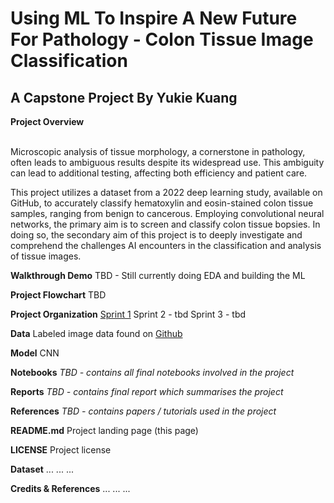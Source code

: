 

# Using ML To Inspire A New Future For Pathology - Colon Tissue Image Classification 

## A Capstone Project By Yukie Kuang 

**Project Overview**

<br>Microscopic analysis of tissue morphology, a cornerstone in pathology, often leads to ambiguous results despite its widespread use. This ambiguity can lead to additional testing, affecting both efficiency and patient care.

This project utilizes a dataset from a 2022 deep learning study, available on GitHub, to accurately classify hematoxylin and eosin-stained colon tissue samples, ranging from benign to cancerous. Employing convolutional neural networks, the primary aim is to screen and classify colon tissue bopsies. In doing so, the secondary aim of this project is to deeply investigate and comprehend the challenges AI encounters in the classification and analysis of tissue images.
</br>

**Walkthrough Demo**
TBD - Still currently doing EDA and building the ML 

**Project Flowchart**
TBD

**Project Organization**
[Sprint 1](https://github.com/ykk-tiff/capstone/blob/master/colonML_Sprint1.ipynb)
Sprint 2 - tbd
Sprint 3 - tbd

**Data**
Labeled image data found on [Github](https://github.com/bupt-ai-cz/HSA-NRL/?tab=readme-ov-file)

**Model**
CNN

**Notebooks**
_TBD - contains all final notebooks involved in the project_

**Reports**
_TBD - contains final report which summarises the project_

**References**
_TBD - contains papers / tutorials used in the project_

**README.md**
Project landing page (this page)

**LICENSE**
Project license


**Dataset**
... ... ...

**Credits & References**
... ... ...

